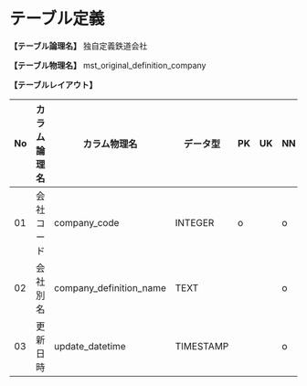 # テーブル定義

**【テーブル論理名】**
独自定義鉄道会社

**【テーブル物理名】**
mst_original_definition_company

**【テーブルレイアウト】**

| No  | カラム論理名        | カラム物理名              | データ型  | PK  | UK  | NN  | コメント                    |
| --- | ------------------- | ------------------------  | --------- | --- | --- | --- | --------------------------- |
| 01  | 会社コード          | company_code              | INTEGER   | o   |     | o   |                             |
| 02  | 会社別名            | company_definition_name   | TEXT      |     |     | o   |                             |
| 03  | 更新日時            | update_datetime           | TIMESTAMP |     |     | o   | DEFAULT CURRENT_TIMESTAMP   |
